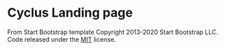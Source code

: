 # Cyclus Landing page

From Start Bootstrap template
Copyright 2013-2020 Start Bootstrap LLC. Code released under the [MIT](https://github.com/StartBootstrap/startbootstrap-landing-page/blob/gh-pages/LICENSE) license.
